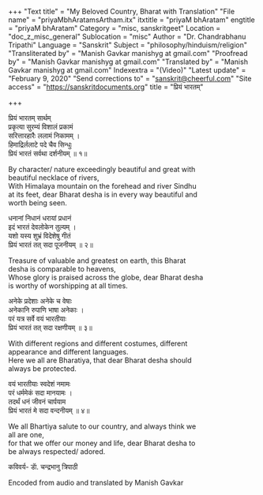 +++
"Text title" = "My Beloved Country, Bharat with Translation"
"File name" = "priyaMbhAratamsArtham.itx"
itxtitle = "priyaM bhAratam"
engtitle = "priyaM bhAratam"
Category = "misc, sanskritgeet"
Location = "doc_z_misc_general"
Sublocation = "misc"
Author = "Dr. Chandrabhanu Tripathi"
Language = "Sanskrit"
Subject = "philosophy/hinduism/religion"
"Transliterated by" = "Manish Gavkar manishyg at gmail.com"
"Proofread by" = "Manish Gavkar manishyg at gmail.com"
"Translated by" = "Manish Gavkar manishyg at gmail.com"
Indexextra = "(Video)"
"Latest update" = "February 9, 2020"
"Send corrections to" = "sanskrit@cheerful.com"
"Site access" = "https://sanskritdocuments.org"
title = "प्रियं भारतम्"

+++
  
 प्रियं भारतम् सार्थम्   
प्रकृत्या सुरम्यं विशालं प्रकामं  
     सरित्तारहारैः ललामं निकामम् ।  
हिमाद्रिर्ललाटे पदे चैव सिन्धुः  
     प्रियं भारतं सर्वथा दर्शनीयम् ॥ १॥  
  
By character/ nature exceedingly beautiful and great with  
beautiful necklace of rivers,  
With Himalaya mountain on the forehead and river Sindhu  
at its feet, dear Bharat desha is in every way beautiful and  
worth being seen.  
  
धनानां निधानं धरायां प्रधानं  
     इदं भारतं देवलोकेन तुल्यम् ।  
यशो यस्य शुभ्रं विदेशेषु गीतं  
     प्रियं भारतं तत् सदा पूजनीयम् ॥ २॥  
  
Treasure of valuable and greatest on earth, this Bharat  
desha is comparable to heavens,  
Whose glory is praised across the globe, dear Bharat desha  
is worthy of worshipping at all times.  
  
अनेके प्रदेशाः अनेके च वेषाः  
     अनेकानि रुपाणि भाषा अनेकाः ।  
परं यत्र सर्वे वयं भारतीयाः  
     प्रियं भारतं तत् सदा रक्षणीयम् ॥ ३॥  
  
With different regions and different costumes, different  
appearance and different languages.  
Here we all are Bharatiya, that dear Bharat desha should  
always be protected.  
  
वयं भारतीयाः स्वदेशं नमामः  
     परं धर्ममेकं सदा मानयामः ।  
तदर्थं धनं जीवनं चार्पयाम  
     प्रियं भारतं मे सदा वन्दनीयम् ॥ ४॥  
  
We all Bhartiya salute to our country, and always think we  
all are one,  
for that we offer our money and life, dear Bharat desha to  
be always respected/ adored.  
  
कविवर्य- डाॅ. चन्द्रभानु त्रिपाठी  
  
Encoded from audio and translated by Manish Gavkar  
  
